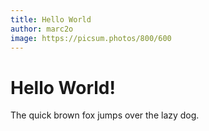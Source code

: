 ```yaml
---
title: Hello World
author: marc2o
image: https://picsum.photos/800/600
---
```


# Hello World!

The quick brown fox jumps over the lazy dog.
